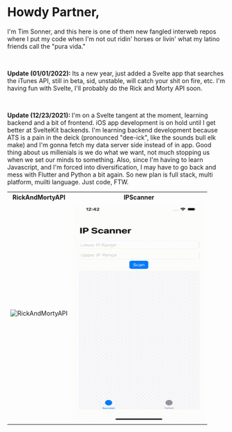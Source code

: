 <!DOCTYPE html />
<html lang="en">
	<body>
		<h1>Howdy Partner,</h1>
		<p>
			I'm Tim Sonner, and this here is one of them new fangled interweb repos where I put my code
			when I'm not out ridin' horses or livin' what my latino friends call the "pura vida."
		</p>
		<br>
		<p>
			<strong> Update (01/01/2022): </strong>
			Its a new year, just added a Svelte app that searches the iTunes API, still in beta, sid, unstable, will catch your shit on fire, etc. I'm having fun with Svelte, I'll probably do the Rick and Morty API soon.
			</p>
		<br>
		<p>
			<strong> Update (12/23/2021): </strong>
			I'm on a Svelte tangent at the moment, learning backend and a bit of frontend. iOS app development
			is on hold until I get better at SvelteKit backends. I'm learning backend development because ATS
			is a pain in the deick (pronounced "dee-ick", like the sounds bull elk make) and I'm gonna fetch
			my data server side instead of in app. Good thing about us millenials is we do what we want, not
			much stopping us when we set our minds to something. Also, since I'm having to learn Javascript,
			and I'm forced into diversification, I may have to go back and mess with Flutter and Python a bit
			again. So new plan is full stack, multi platform, muilti language. Just code, FTW.
		</p>
		<p />
		<table>
			<tr>
				<th>RickAndMortyAPI</th>
				<th>IPScanner</th>
			</tr>
			<tr>
				<td>
					<img
						alt="RickAndMortyAPI"
src="https://github.com/timsonner/RickAndMortyAPI/blob/7d96ffc0a6c96d7f5f0125b1df870f01da6fed96/RickAndMortyAPI.gif"
						width="300"
						height="500"
					/>
				</td>
				<td>
					<img
						alt="IPScanner"
						src="https://github.com/timsonner/IPScanner/blob/7a32478bf45e20d154f55c73e2117432637e847e/IPScanner.gif"
						width="300"
						height="500"
					/>
				</td>
			</tr>
		</table>
	</body>
</html>

